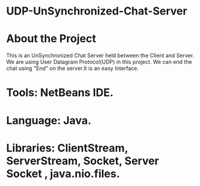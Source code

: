 # UDP-UnSynchronized-Chat-Server
# About the Project
This is an UnSynchronized Chat Server held between the Client and Server. We are using User Datagram Protocol(UDP) in this project. We can end the chat using "End" on the server.It is an easy Interface.

# Tools: NetBeans IDE.

# Language: Java.

# Libraries: ClientStream, ServerStream, Socket, Server Socket , java.nio.files.
